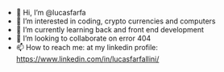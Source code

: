- 👋 Hi, I’m @lucasfarfa
- 👀 I’m interested in coding, crypto currencies and computers
- 🌱 I’m currently learning back and front end development
- 💞️ I’m looking to collaborate on error 404
- 📫 How to reach me: at my linkedin profile: https://www.linkedin.com/in/lucasfarfallini/

<!---
lucasfarfa/lucasfarfa is a ✨ special ✨ repository because its `README.md` (this file) appears on your GitHub profile.
You can click the Preview link to take a look at your changes.
--->
